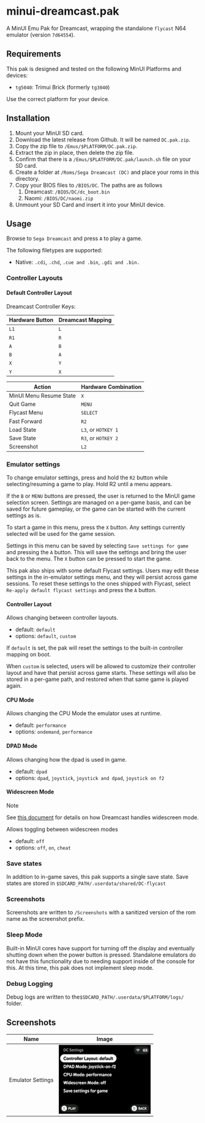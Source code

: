 # minui-dreamcast.pak

A MinUI Emu Pak for Dreamcast, wrapping the standalone `flycast` N64 emulator (version `7d64554`).

## Requirements

This pak is designed and tested on the following MinUI Platforms and devices:

- `tg5040`: Trimui Brick (formerly `tg3040`)

Use the correct platform for your device.

## Installation

1. Mount your MinUI SD card.
2. Download the latest release from Github. It will be named `DC.pak.zip`.
3. Copy the zip file to `/Emus/$PLATFORM/DC.pak.zip`.
4. Extract the zip in place, then delete the zip file.
5. Confirm that there is a `/Emus/$PLATFORM/DC.pak/launch.sh` file on your SD card.
6. Create a folder at `/Roms/Sega Dreamcast (DC)` and place your roms in this directory.
7. Copy your BIOS files to `/BIOS/DC`. The paths are as follows
    1. Dreamcast: `/BIOS/DC/dc_boot.bin`
    2. Naomi: `/BIOS/DC/naomi.zip`
8. Unmount your SD Card and insert it into your MinUI device.

## Usage

Browse to `Sega Dreamcast` and press `A` to play a game.

The following filetypes are supported:

- Native: `.cdi`, `.chd`, `.cue and .bin`, `.gdi and .bin.`

### Controller Layouts

#### Default Controller Layout

Dreamcast Controller Keys:

| Hardware Button | Dreamcast Mapping |
|-----------------|-------------|
| `L1`            | `L`         |
| `R1`            | `R`         |
| `A`             | `B`         |
| `B`             | `A`         |
| `X`             | `Y`         |
| `Y`             | `X`         |

| Action                  | Hardware Combination   |
|-------------------------|------------------------|
| MinUI Menu Resume State | `X`                    |
| Quit Game               | `MENU`                 |
| Flycast Menu            | `SELECT`               |
| Fast Forward            | `R2`                   |
| Load State              | `L3`, or `HOTKEY 1`    |
| Save State              | `R3`, or `HOTKEY 2`    |
| Screenshot              | `L2`                   |

### Emulator settings

To change emulator settings, press and hold the `R2` button while selecting/resuming a game to play. Hold R2 until a menu appears.

If the `B` or `MENU` buttons are pressed, the user is returned to the MinUI game selection screen. Settings are managed on a per-game basis, and can be saved for future gameplay, or the game can be started with the current settings as is.

To start a game in this menu, press the `X` button. Any settings currently selected will be used for the game session.

Settings in this menu can be saved by selecting `Save settings for game` and pressing the `A` button. This will save the settings and bring the user back to the menu. The `X` button can be pressed to start the game.

This pak also ships with some default Flycast settings. Users may edit these settings in the in-emulator settings menu, and they will persist across game sessions. To reset these settings to the ones shipped with Flycast, select `Re-apply default flycast settings` and press the `A` button.

#### Controller Layout

Allows changing between controller layouts.

- default: `default`
- options: `default`, `custom`

If `default` is set, the pak will reset the settings to the built-in controller mapping on boot.

When `custom` is selected, users will be allowed to customize their controller layout and have that persist across game starts. These settings will also be stored in a per-game path, and restored when that same game is played again.

#### CPU Mode

Allows changing the CPU Mode the emulator uses at runtime.

- default: `performance`
- options: `ondemand`, `performance`

#### DPAD Mode

Allows changing how the dpad is used in game.

- default: `dpad`
- options: `dpad`, `joystick`, `joystick and dpad`, `joystick on f2`

#### Widescreen Mode

> [!NOTE]
> See [this document](https://forums.launchbox-app.com/topic/65672-169-sega-dreamcast-via-flycast-norms-true-anamorphic-widescreen-project/) for details on how Dreamcast handles widescreen mode.

Allows toggling between widescreen modes

- default: `off`
- options: `off`, `on`, `cheat`

### Save states

In addition to in-game saves, this pak supports a single save state. Save states are stored in `$SDCARD_PATH/.userdata/shared/DC-flycast`

### Screenshots

Screenshots are written to `/Screenshots` with a sanitized version of the rom name as the screenshot prefix.

### Sleep Mode

Built-in MinUI cores have support for turning off the display and eventually shutting down when the power button is pressed. Standalone emulators do not have this functionality due to needing support inside of the console for this. At this time, this pak does not implement sleep mode.

### Debug Logging

Debug logs are written to the`$SDCARD_PATH/.userdata/$PLATFORM/logs/` folder.

## Screenshots

| Name               | Image                                                     |
|--------------------|-----------------------------------------------------------|
| Emulator Settings  | <img src="screenshots/emulator-settings.png" width=240 /> |
